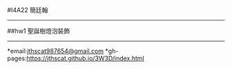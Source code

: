 #I4A22 簡廷翰
***
##hw1 聖誕樹燈泡裝飾
***
*email:jthscat987654@gmail.com
*gh-pages:https://jthscat.github.io/3W3D/index.html
